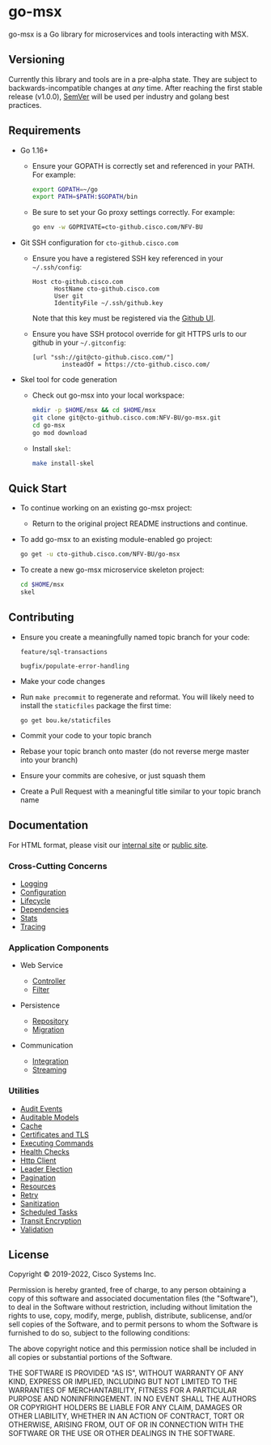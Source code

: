 # go-msx

go-msx is a Go library for microservices and tools interacting with MSX. 

## Versioning

Currently this library and tools are in a pre-alpha state.  They are subject to
backwards-incompatible changes at *any* time.  After reaching the first stable release (v1.0.0),
[SemVer](https://semver.org/) will be used per industry and golang best practices.     

## Requirements

- Go 1.16+

    - Ensure your GOPATH is correctly set and referenced in your PATH.  For example:
        ```bash
        export GOPATH=~/go
        export PATH=$PATH:$GOPATH/bin
        ```

    - Be sure to set your Go proxy settings correctly.  For example:
        ```bash
        go env -w GOPRIVATE=cto-github.cisco.com/NFV-BU
        ```

- Git SSH configuration for `cto-github.cisco.com`

    - Ensure you have a registered SSH key referenced in your `~/.ssh/config`:
    
        ```
        Host cto-github.cisco.com
              HostName cto-github.cisco.com
              User git
              IdentityFile ~/.ssh/github.key
        ```
      
      Note that this key must be registered via the [Github UI](https://cto-github.cisco.com/settings/keys).

    - Ensure you have SSH protocol override for git HTTPS urls to our github in your `~/.gitconfig`:
    
      ```
      [url "ssh://git@cto-github.cisco.com/"]
              insteadOf = https://cto-github.cisco.com/
      ```

- Skel tool for code generation

    - Check out go-msx into your local workspace:
        
        ```bash
        mkdir -p $HOME/msx && cd $HOME/msx
        git clone git@cto-github.cisco.com:NFV-BU/go-msx.git
        cd go-msx
        go mod download
        ```

    - Install `skel`:
  
        ```bash
        make install-skel
        ```

## Quick Start

- To continue working on an existing go-msx project:

    - Return to the original project README instructions
      and continue.

- To add go-msx to an existing module-enabled go project:

    ```bash
    go get -u cto-github.cisco.com/NFV-BU/go-msx
    ```

- To create a new go-msx microservice skeleton project:
    
    ```bash
    cd $HOME/msx
    skel
    ```

## Contributing

- Ensure you create a meaningfully named topic branch for your code:

    `feature/sql-transactions`
    
    `bugfix/populate-error-handling`
    
- Make your code changes

- Run `make precommit` to regenerate and reformat.  You will likely need to
  install the `staticfiles` package the first time:
  
    `go get bou.ke/staticfiles`

- Commit your code to your topic branch

- Rebase your topic branch onto master (do not reverse merge master into your branch)

- Ensure your commits are cohesive, or just squash them

- Create a Pull Request with a meaningful title similar to your topic branch name

## Documentation

For HTML format, please visit our [internal site](https://cto-github.cisco.com/pages/NFV-BU/go-msx)
or [public site](https://mcrawfo2.github.io/go-msx/).

### Cross-Cutting Concerns
* [Logging](log/README.md)
* [Configuration](config/README.md)
* [Lifecycle](app/README.md)
* [Dependencies](app/context.md)
* [Stats](stats/README.md)
* [Tracing](trace/README.md)

### Application Components
* Web Service
    * [Controller](webservice/controller.md)
    * [Filter](#)

* Persistence
  
    * [Repository](sqldb/repository.md)
    * [Migration](#)
    
* Communication
    * [Integration](#)
    * [Streaming](#)

### Utilities

* [Audit Events](#)
* [Auditable Models](#)
* [Cache](cache/lru/README.md)
* [Certificates and TLS](certificate/README.md)
* [Executing Commands](#)
* [Health Checks](#)
* [Http Client](#)
* [Leader Election](#)
* [Pagination](#)
* [Resources](resource/README.md)
* [Retry](#)
* [Sanitization](sanitize/README.md)
* [Scheduled Tasks](scheduled/README.md)
* [Transit Encryption](transit/README.md)
* [Validation](#)

## License

Copyright © 2019-2022, Cisco Systems Inc.

Permission is hereby granted, free of charge, to any person obtaining a copy
of this software and associated documentation files (the "Software"), to deal
in the Software without restriction, including without limitation the rights
to use, copy, modify, merge, publish, distribute, sublicense, and/or sell
copies of the Software, and to permit persons to whom the Software is
furnished to do so, subject to the following conditions:

The above copyright notice and this permission notice shall be included in all
copies or substantial portions of the Software.

THE SOFTWARE IS PROVIDED "AS IS", WITHOUT WARRANTY OF ANY KIND, EXPRESS OR
IMPLIED, INCLUDING BUT NOT LIMITED TO THE WARRANTIES OF MERCHANTABILITY,
FITNESS FOR A PARTICULAR PURPOSE AND NONINFRINGEMENT. IN NO EVENT SHALL THE
AUTHORS OR COPYRIGHT HOLDERS BE LIABLE FOR ANY CLAIM, DAMAGES OR OTHER
LIABILITY, WHETHER IN AN ACTION OF CONTRACT, TORT OR OTHERWISE, ARISING FROM,
OUT OF OR IN CONNECTION WITH THE SOFTWARE OR THE USE OR OTHER DEALINGS IN THE
SOFTWARE.

